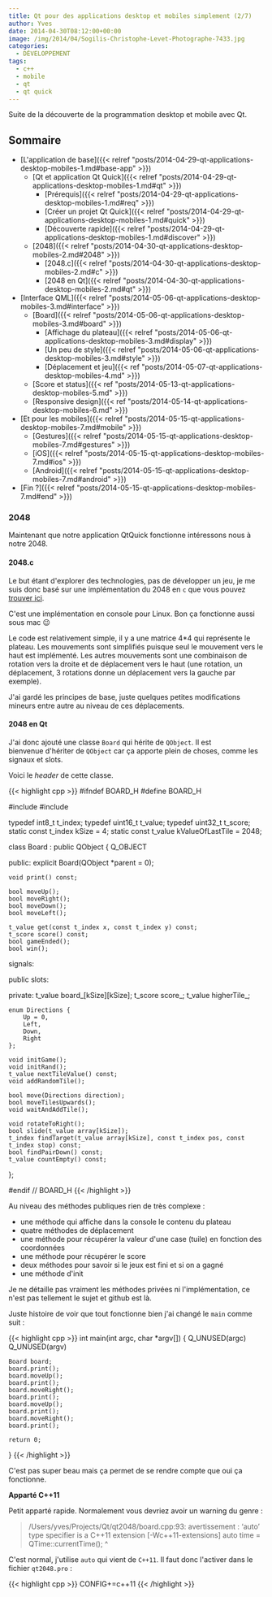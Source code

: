 ```yaml
---
title: Qt pour des applications desktop et mobiles simplement (2/7)
author: Yves
date: 2014-04-30T08:12:00+00:00
image: /img/2014/04/Sogilis-Christophe-Levet-Photographe-7433.jpg
categories:
  - DÉVELOPPEMENT
tags:
  - c++
  - mobile
  - qt
  - qt quick
---
```


Suite de la découverte de la programmation desktop et mobile avec Qt.

## Sommaire

- [L'application de base]({{< relref "posts/2014-04-29-qt-applications-desktop-mobiles-1.md#base-app" >}})
  - [Qt et application Qt Quick]({{< relref "posts/2014-04-29-qt-applications-desktop-mobiles-1.md#qt" >}})
    - [Prérequis]({{< relref "posts/2014-04-29-qt-applications-desktop-mobiles-1.md#req" >}})
    - [Créer un projet Qt Quick]({{< relref "posts/2014-04-29-qt-applications-desktop-mobiles-1.md#quick" >}})
    - [Découverte rapide]({{< relref "posts/2014-04-29-qt-applications-desktop-mobiles-1.md#discover" >}})
  - [2048]({{< relref "posts/2014-04-30-qt-applications-desktop-mobiles-2.md#2048" >}})
    - [2048.c]({{< relref "posts/2014-04-30-qt-applications-desktop-mobiles-2.md#c" >}})
    - [2048 en Qt]({{< relref "posts/2014-04-30-qt-applications-desktop-mobiles-2.md#qt" >}})
- [Interface QML]({{< relref "posts/2014-05-06-qt-applications-desktop-mobiles-3.md#interface" >}})
  - [Board]({{< relref "posts/2014-05-06-qt-applications-desktop-mobiles-3.md#board" >}})
    - [Affichage du plateau]({{< relref "posts/2014-05-06-qt-applications-desktop-mobiles-3.md#display" >}})
    - [Un peu de style]({{< relref "posts/2014-05-06-qt-applications-desktop-mobiles-3.md#style" >}})
    - [Déplacement et jeu]({{< ref "posts/2014-05-07-qt-applications-desktop-mobiles-4.md" >}})
  - [Score et status]({{< ref "posts/2014-05-13-qt-applications-desktop-mobiles-5.md" >}})
  - [Responsive design]({{< ref "posts/2014-05-14-qt-applications-desktop-mobiles-6.md" >}})
- [Et pour les mobiles]({{< relref "posts/2014-05-15-qt-applications-desktop-mobiles-7.md#mobile" >}})
  - [Gestures]({{< relref "posts/2014-05-15-qt-applications-desktop-mobiles-7.md#gestures" >}})
  - [iOS]({{< relref "posts/2014-05-15-qt-applications-desktop-mobiles-7.md#ios" >}})
  - [Android]({{< relref "posts/2014-05-15-qt-applications-desktop-mobiles-7.md#android" >}})
- [Fin ?]({{< relref "posts/2014-05-15-qt-applications-desktop-mobiles-7.md#end" >}})

### 2048 <a id="2048"></a>

Maintenant que notre application QtQuick fonctionne intéressons nous à notre 2048.

#### 2048.c <a id="c"></a>

Le but étant d'explorer des technologies, pas de développer un jeu, je me suis donc basé sur une implémentation du 2048 en `c` que vous pouvez [trouver ici](https://github.com/mevdschee/2048.c).

C'est une implémentation en console pour Linux. Bon ça fonctionne aussi sous mac 😉

Le code est relativement simple, il y a une matrice 4*4 qui représente le plateau. Les mouvements sont simplifiés puisque seul le mouvement vers le haut est implémenté. Les autres mouvements sont une combinaison de rotation vers la droite et de déplacement vers le haut (une rotation, un déplacement, 3 rotations donne un déplacement vers la gauche par exemple).

J'ai gardé les principes de base, juste quelques petites modifications mineurs entre autre au niveau de ces déplacements.

#### 2048 en Qt <a id="qt"></a>

J'ai donc ajouté une classe `Board` qui hérite de `QObject`. Il est bienvenue d'hériter de `QObject` car ça apporte plein de choses, comme les signaux et slots.

Voici le _header_ de cette classe.

{{< highlight cpp >}}
#ifndef BOARD_H
#define BOARD_H

#include <QObject>
#include <QStringList>

typedef int8_t t_index;
typedef uint16_t t_value;
typedef uint32_t t_score;
static const t_index kSize = 4;
static const t_value kValueOfLastTile = 2048;

class Board : public QObject {
    Q_OBJECT

public:
    explicit Board(QObject *parent = 0);

    void print() const;

    bool moveUp();
    bool moveRight();
    bool moveDown();
    bool moveLeft();

    t_value get(const t_index x, const t_index y) const;
    t_score score() const;
    bool gameEnded();
    bool win();

signals:

public slots:

private:
    t_value board_[kSize][kSize];
    t_score score_;
    t_value higherTile_;

    enum Directions {
        Up = 0,
        Left,
        Down,
        Right
    };

    void initGame();
    void initRand();
    t_value nextTileValue() const;
    void addRandomTile();

    bool move(Directions direction);
    bool moveTilesUpwards();
    void waitAndAddTile();

    void rotateToRight();
    bool slide(t_value array[kSize]);
    t_index findTarget(t_value array[kSize], const t_index pos, const t_index stop) const;
    bool findPairDown() const;
    t_value countEmpty() const;
};

#endif // BOARD_H
{{< /highlight >}}

Au niveau des méthodes publiques rien de très complexe :

- une méthode qui affiche dans la console le contenu du plateau
- quatre méthodes de déplacement
- une méthode pour récupérer la valeur d'une case (tuile) en fonction des coordonnées
- une méthode pour récupérer le score
- deux méthodes pour savoir si le jeux est fini et si on a gagné
- une méthode d'init

Je ne détaille pas vraiment les méthodes privées ni l'implémentation, ce n'est pas tellement le sujet et github est là.

Juste histoire de voir que tout fonctionne bien j'ai changé le `main` comme suit :

{{< highlight cpp >}}
int main(int argc, char *argv[])
{
    Q_UNUSED(argc)
    Q_UNUSED(argv)

    Board board;
    board.print();
    board.moveUp();
    board.print();
    board.moveRight();
    board.print();
    board.moveUp();
    board.print();
    board.moveRight();
    board.print();

    return 0;
}
{{< /highlight >}}

C'est pas super beau mais ça permet de se rendre compte que oui ça fonctionne.

**Apparté C++11**

Petit apparté rapide. Normalement vous devriez avoir un warning du genre :

> /Users/yves/Projects/Qt/qt2048/board.cpp:93: avertissement : ‘auto’ type specifier is a C++11 extension [-Wc++11-extensions] auto time = QTime::currentTime(); ^

C'est normal, j'utilise `auto` qui vient de `C++11`. Il faut donc l'activer dans le fichier `qt2048.pro` :

{{< highlight cpp >}}
CONFIG+=c++11
{{< /highlight >}}


